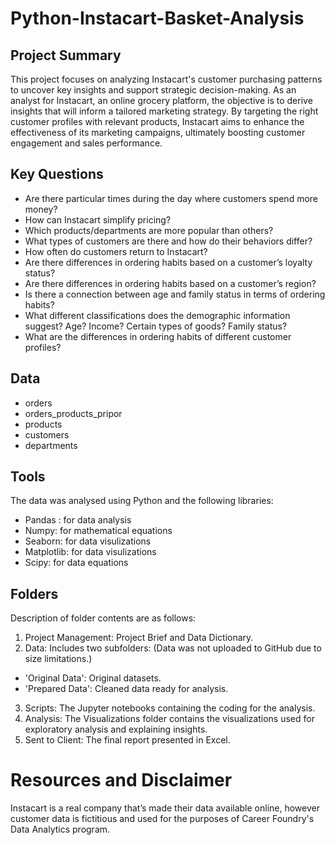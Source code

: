 # Python-Instacart-Basket-Analysis

## Project Summary
This project focuses on analyzing Instacart's customer purchasing patterns to uncover key insights and support strategic decision-making. As an analyst for Instacart, an online grocery platform, the objective is to derive insights that will inform a tailored marketing strategy. By targeting the right customer profiles with relevant products, Instacart aims to enhance the effectiveness of its marketing campaigns, ultimately boosting customer engagement and sales performance.

## Key Questions

- Are there particular times during the day where customers spend more money?
- How can Instacart simplify pricing?
- Which products/departments are more popular than others?
- What types of customers are there and how do their behaviors differ?
- How often do customers return to Instacart?
- Are there differences in ordering habits based on a customer’s loyalty status?
- Are there differences in ordering habits based on a customer’s region?
- Is there a connection between age and family status in terms of ordering habits?
- What different classifications does the demographic information suggest? Age? Income? Certain types of goods? Family status?
- What are the differences in ordering habits of different customer profiles?

## Data

- orders
- orders_products_pripor
- products
- customers
- departments

## Tools

The data was analysed using Python and the following libraries:

- Pandas : for data analysis
- Numpy: for mathematical equations
- Seaborn: for data visulizations
- Matplotlib: for data visulizations
- Scipy: for data equations

## Folders

Description of folder contents are as follows:

1. Project Management: Project Brief and Data Dictionary.
2. Data: Includes two subfolders: (Data was not uploaded to GitHub due to size limitations.)
 - 'Original Data': Original datasets.
 - 'Prepared Data': Cleaned data ready for analysis.
3. Scripts: The Jupyter notebooks containing the coding for the analysis.
4. Analysis: The Visualizations folder contains the visualizations used for exploratory analysis and explaining insights.
5. Sent to Client: The final report presented in Excel.

# Resources and Disclaimer

Instacart is a real company that’s made their data available online, however customer data is fictitious and used for the purposes of Career Foundry's Data Analytics program.
